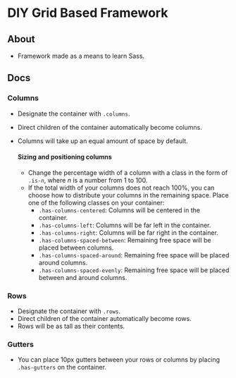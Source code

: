 # DIY Grid Based Framework

## About
* Framework made as a means to learn Sass.

## Docs

### Columns
* Designate the container with `.columns`.
* Direct children of the container automatically become columns.
* Columns will take up an equal amount of space by default.

    #### Sizing and positioning columns
    * Change the percentage width of a column with a class in the form of `.is-`*`n`*, where *n* is a number from 1 to 100.
    * If the total width of your columns does not reach 100%, you can choose how to distribute your columns in the remaining space. Place one of the following classes on your container:
        * `.has-columns-centered`: Columns will be centered in the container.
        * `.has-columns-left`: Columns will be far left in the container.
        * `.has-columns-right`: Columns will be far right in the container.
        * `.has-columns-spaced-between`: Remaining free space will be placed between columns.
        * `.has-columns-spaced-around`: Remaining free space will be placed around columns.
        * `.has-columns-spaced-evenly`: Remaining free space will be placed between and around columns.

### Rows
* Designate the container with `.rows`.
* Direct children of the container automatically become rows.
* Rows will be as tall as their contents.

### Gutters
* You can place 10px gutters between your rows or columns by placing `.has-gutters` on the container.
